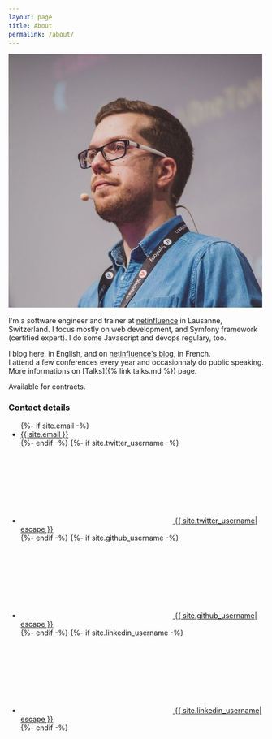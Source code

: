 ```yaml
---
layout: page
title: About
permalink: /about/
---
```


<img src="/assets/images/romaric.jpg" class="profile-img" />

I'm a software engineer and trainer at [netinfluence](https://netinfluence.ch) in Lausanne, Switzerland.
I focus mostly on web development, and Symfony framework (certified expert).
I do some Javascript and devops regulary, too.

I blog here, in English, and on [netinfluence's blog](https://blog.netinfluence.ch), in French.  
I attend a few conferences every year and occasionnaly do public speaking.
More informations on [Talks]({% link talks.md %}) page.

Available for contracts.


### Contact details

<ul class="social-media-list">
    {%- if site.email -%}<li><a class="u-email" href="mailto:{{ site.email }}">{{ site.email }}</a></li>{%- endif -%}
    {%- if site.twitter_username -%}<li><a href="https://www.twitter.com/{{ site.twitter_username| cgi_escape | escape }}"><svg class="svg-icon"><use xlink:href="{{ '/assets/minima-social-icons.svg#twitter' | relative_url }}"></use></svg> <span class="username">{{ site.twitter_username| escape }}</span></a></li>{%- endif -%}
    {%- if site.github_username -%}<li><a href="https://github.com/{{ site.github_username| cgi_escape | escape }}"><svg class="svg-icon"><use xlink:href="{{ '/assets/minima-social-icons.svg#github' | relative_url }}"></use></svg> <span class="username">{{ site.github_username| escape }}</span></a></li>{%- endif -%}
    {%- if site.linkedin_username -%}<li><a href="https://www.linkedin.com/in/{{ site.linkedin_username| cgi_escape | escape }}"><svg class="svg-icon"><use xlink:href="{{ '/assets/minima-social-icons.svg#linkedin' | relative_url }}"></use></svg> <span class="username">{{ site.linkedin_username| escape }}</span></a></li>{%- endif -%}
</ul>
